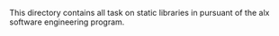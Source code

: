 This directory contains all task on static libraries in pursuant of the alx software engineering program.
